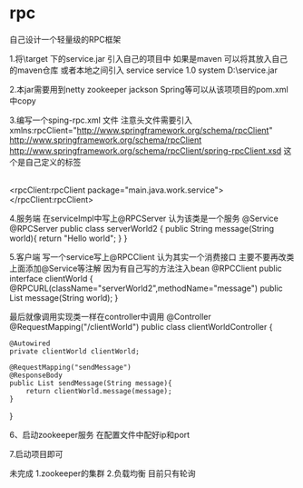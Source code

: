 # rpc
自己设计一个轻量级的RPC框架

1.将\target 下的service.jar 引入自己的项目中
如果是maven 可以将其放入自己的maven仓库
或者本地之间引入
<dependency>
	    <groupId>service</groupId>
	    <artifactId>service</artifactId>
	    <version>1.0</version>
	    <scope>system</scope>
	    <systemPath>D:\service.jar</systemPath>
</dependency>

2.本jar需要用到netty zookeeper jackson Spring等可以从该项项目的pom.xml中copy

3.编写一个sping-rpc.xml 文件
注意头文件需要引入 xmlns:rpcClient="http://www.springframework.org/schema/rpcClient" 
http://www.springframework.org/schema/rpcClient
http://www.springframework.org/schema/rpcClient/spring-rpcClient.xsd
这个是自己定义的标签


<?xml version="1.0" encoding="UTF-8"?>
<beans xmlns="http://www.springframework.org/schema/beans"
	xmlns:xsi="http://www.w3.org/2001/XMLSchema-instance" xmlns:context="http://www.springframework.org/schema/context"
	xmlns:p="http://www.springframework.org/schema/p" xmlns:cache="http://www.springframework.org/schema/cache"
	xmlns:rpcClient="http://www.springframework.org/schema/rpcClient"
	xsi:schemaLocation="http://www.springframework.org/schema/beans
			http://www.springframework.org/schema/beans/spring-beans-4.1.xsd
			http://www.springframework.org/schema/context
			http://www.springframework.org/schema/context/spring-context-4.1.xsd
			http://www.springframework.org/schema/rpcClient
			http://www.springframework.org/schema/rpcClient/spring-rpcClient.xsd
			http://www.springframework.org/schema/cache
     		http://www.springframework.org/schema/cache/spring-cache.xsd">	
    <!-- 调用接口注册bean -->
	<rpcClient:rpcClient package="main.java.work.service"></rpcClient:rpcClient>
	<bean id="zkServer" class="main.java.zkServer.ZkServer" init-method="start" > 
		<property name="ZookeeperIpHost" value="172.16.12.34:2181"></property>
		<!-- 服务注册扫描包 -->
		<property name="baseackage" value="main.java.work.service"></property>
	</bean>
	<!-- 服务段 -->
	<bean id="RPC" class="main.java.core.RPC" init-method="Initialized" >
		<property name="port" value="8885"></property>
	</bean>
</beans>

4.服务端
在serviceImpl中写上@RPCServer 认为该类是一个服务
@Service
@RPCServer
public class serverWorld2 {
	public String message(String world){
		return "Hello world";
	} 
}

5.客户端
写一个service写上@RPCClient 认为其实一个消费接口 主要不要再改类上面添加@Service等注解 因为有自己写的方法注入bean
@RPCClient
public interface clientWorld {
	@RPCURL(className="serverWorld2",methodName="message") 
	public List message(String world);
}

最后就像调用实现类一样在controller中调用
@Controller
@RequestMapping("/clientWorld")
public class clientWorldController {
	
	@Autowired
	private clientWorld clientWorld;
	
	@RequestMapping("sendMessage")
	@ResponseBody
	public List sendMessage(String message){
		return clientWorld.message(message);
	}

}

6、启动zookeeper服务 在配置文件中配好ip和port

7.启动项目即可

未完成
1.zookeeper的集群
2.负载均衡 目前只有轮询

